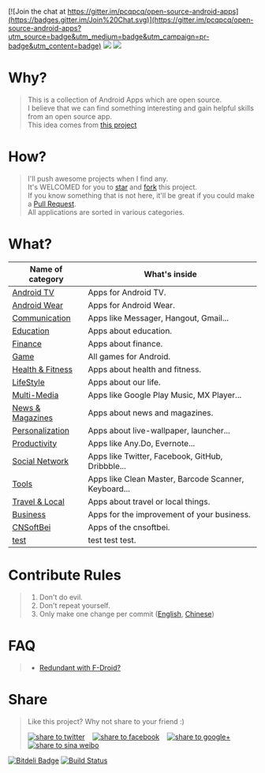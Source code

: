 [![Join the chat at https://gitter.im/pcqpcq/open-source-android-apps](https://badges.gitter.im/Join%20Chat.svg)](https://gitter.im/pcqpcq/open-source-android-apps?utm_source=badge&utm_medium=badge&utm_campaign=pr-badge&utm_content=badge)  [![](https://img.shields.io/badge/AndroidWeekly-%23145-blue.svg)](http://androidweekly.net/issues/issue-145) [![](https://img.shields.io/badge/habrahabr.ru-%2395%20-lightgrey.svg)](http://habrahabr.ru/post/253713/)

# Why?
> This is a collection of Android Apps which are open source.  
> I believe that we can find something interesting and gain helpful skills from an open source app.  
> This idea comes from [this project](https://github.com/dkhamsing/open-source-ios-apps)


# How?
> I'll push awesome projects when I find any.  
> It's WELCOMED for you to [star](https://github.com/pcqpcq/open-source-android-apps/stargazers) and [fork](https://github.com/pcqpcq/open-source-android-apps#fork-destination-box) this project.   
> If you know something that is not here, it'll be great if you could make a [Pull Request](https://github.com/pcqpcq/open-source-android-apps/pulls).  
> All applications are sorted in various categories.   


# What?
| Name of category | What's inside |
  ---------------- | ------------- 
[Android TV](categories/android_tv.md) | Apps for Android TV. 
[Android Wear](categories/android_wear.md) | Apps for Android Wear. 
[Communication](categories/communication.md) | Apps like Messager, Hangout, Gmail... 
[Education](categories/education.md) | Apps about education. 
[Finance](categories/finance.md) | Apps about finance. 
[Game](categories/game.md) | All games for Android. 
[Health & Fitness](categories/health_fitness.md) | Apps about health and fitness. 
[LifeStyle](categories/life_style.md) | Apps about our life. 
[Multi-Media](categories/multi_media.md) | Apps like Google Play Music, MX Player... 
[News & Magazines](categories/news_and_magazines.md) | Apps about news and magazines. 
[Personalization](categories/personalization.md) | Apps about live-wallpaper, launcher... 
[Productivity](categories/productivity.md) | Apps like Any.Do, Evernote... 
[Social Network](categories/social_network.md) | Apps like Twitter, Facebook, GitHub, Dribbble... 
[Tools](categories/tools.md) | Apps like Clean Master, Barcode Scanner, Keyboard...
[Travel & Local](categories/travel_and_local.md) | Apps about travel or local things.
[Business](categories/business.md) | Apps for the improvement of your business.
[CNSoftBei](https://github.com/kensoon/awesome-cnsoftbei) | Apps of the cnsoftbei.
[test](https://github.com/landtanin/StudentAttendanceCheck) | test test test.

# Contribute Rules
> 1. Don't do evil.
> 2. Don't repeat yourself.
> 3. Only make one change per commit ([English](http://blog.ploeh.dk/2015/01/15/10-tips-for-better-pull-requests/), [Chinese](http://www.infoq.com/cn/news/2015/02/pull-reques-ten-suggestion))


# FAQ
> * [Redundant with F-Droid?](https://github.com/pcqpcq/open-source-android-apps/issues/16)


# Share  
> Like this project? Why not share to your friend :)  
>   
> <a href="https://twitter.com/intent/tweet?text=Look%20at%20this%20nice%20project,%20a%20collection%20of%20Android%20open%20source%20apps.%20Made%20by%20@pcq019.%20https://github.com/pcqpcq/open-source-android-apps" target="_blank" title="share to twitter" style="width:100%"><img src="http://i.imgur.com/GlSWEr7.png" title="share to twitter"/></a>&nbsp;&nbsp;&nbsp;&nbsp;<a href="https://www.facebook.com/sharer/sharer.php?u=https://github.com/pcqpcq/open-source-android-apps" target="_blank" title="share to facebook" style="width:100%"><img src="http://i.imgur.com/0evE2QJ.png" title="share to facebook"/></a>&nbsp;&nbsp;&nbsp;&nbsp;<a href="https://plus.google.com/share?url=https://github.com/pcqpcq/open-source-android-apps" target="_blank" title="share to google+" style="width:100%"><img src="http://i.imgur.com/zvDBPqj.png" title="share to google+"/></a>&nbsp;&nbsp;&nbsp;&nbsp;<a href="http://service.weibo.com/share/share.php?searchPic=false&title=Android%25E5%25BC%2580%25E6%25BA%2590%25E5%25BA%2594%25E7%2594%25A8%25E9%259B%2586%25E5%2590%2588%2520by%2520@pcqpcq%2520&url=https://github.com/pcqpcq/open-source-android-apps&utm_content=share_button&utm_campaign=post_show&utm_medium=github&utm_source=weibo" target="_blank" title="share to sina weibo" style="width:100%"><img src="http://i.imgur.com/pH9q4qu.png" title="share to sina weibo"/></a>


[![Bitdeli Badge](https://d2weczhvl823v0.cloudfront.net/pcqpcq/open-source-android-apps/trend.png)](https://bitdeli.com/free "Bitdeli Badge")  [![Build Status](https://travis-ci.org/pcqpcq/open-source-android-apps.svg?branch=master)](https://travis-ci.org/pcqpcq/open-source-android-apps/builds "Travis CI")

